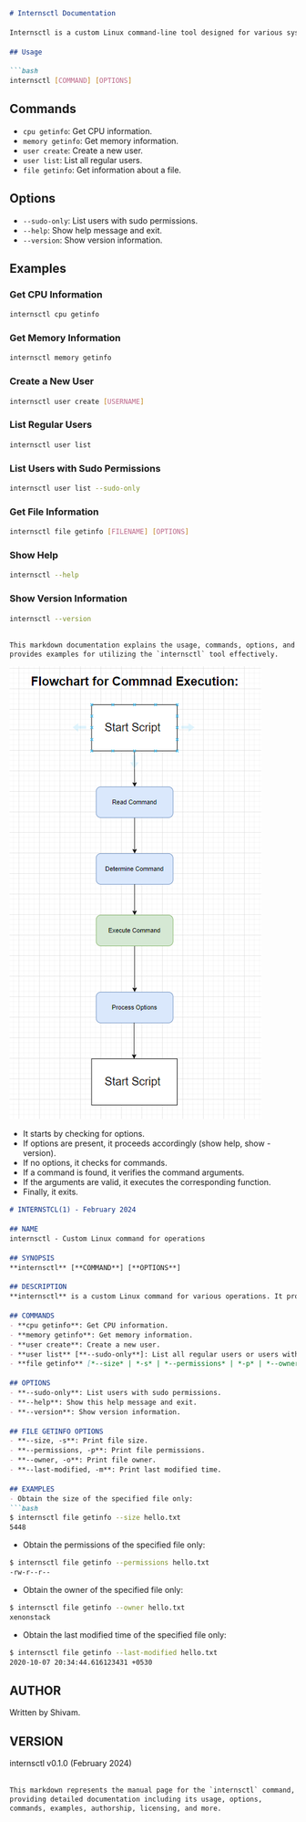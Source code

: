 ```markdown
# Internsctl Documentation

Internsctl is a custom Linux command-line tool designed for various system operations. It provides commands to fetch CPU information, memory information, manage users, and get file details.

## Usage

```bash
internsctl [COMMAND] [OPTIONS]
```

## Commands

- `cpu getinfo`: Get CPU information.
- `memory getinfo`: Get memory information.
- `user create`: Create a new user.
- `user list`: List all regular users.
- `file getinfo`: Get information about a file.

## Options

- `--sudo-only`: List users with sudo permissions.
- `--help`: Show help message and exit.
- `--version`: Show version information.

## Examples

### Get CPU Information

```bash
internsctl cpu getinfo
```

### Get Memory Information

```bash
internsctl memory getinfo
```

### Create a New User

```bash
internsctl user create [USERNAME]
```

### List Regular Users

```bash
internsctl user list
```

### List Users with Sudo Permissions

```bash
internsctl user list --sudo-only
```

### Get File Information

```bash
internsctl file getinfo [FILENAME] [OPTIONS]
```

### Show Help

```bash
internsctl --help
```

### Show Version Information

```bash
internsctl --version
```
```

This markdown documentation explains the usage, commands, options, and provides examples for utilizing the `internsctl` tool effectively.

```
![alt text](image.png)

- It starts by checking for options.
- If options are present, it proceeds accordingly (show help, show - version).
- If no options, it checks for commands.
- If a command is found, it verifies the command arguments.
- If the arguments are valid, it executes the corresponding function.
- Finally, it exits.

```markdown
# INTERNSTCL(1) - February 2024

## NAME
internsctl - Custom Linux command for operations

## SYNOPSIS
**internsctl** [**COMMAND**] [**OPTIONS**]

## DESCRIPTION
**internsctl** is a custom Linux command for various operations. It provides commands to get CPU information, memory information, create users, list users, and get information about files.

## COMMANDS
- **cpu getinfo**: Get CPU information.
- **memory getinfo**: Get memory information.
- **user create**: Create a new user.
- **user list** [**--sudo-only**]: List all regular users or users with sudo permissions.
- **file getinfo** [*--size* | *-s* | *--permissions* | *-p* | *--owner* | *-o* | *--last-modified* | *-m*] *FILE*: Get information about a file. Optionally, display only specific information using options.

## OPTIONS
- **--sudo-only**: List users with sudo permissions.
- **--help**: Show this help message and exit.
- **--version**: Show version information.

## FILE GETINFO OPTIONS
- **--size, -s**: Print file size.
- **--permissions, -p**: Print file permissions.
- **--owner, -o**: Print file owner.
- **--last-modified, -m**: Print last modified time.

## EXAMPLES
- Obtain the size of the specified file only:
```bash
$ internsctl file getinfo --size hello.txt
5448
```
- Obtain the permissions of the specified file only:
```bash
$ internsctl file getinfo --permissions hello.txt
-rw-r--r--
```
- Obtain the owner of the specified file only:
```bash
$ internsctl file getinfo --owner hello.txt
xenonstack
```
- Obtain the last modified time of the specified file only:
```bash
$ internsctl file getinfo --last-modified hello.txt
2020-10-07 20:34:44.616123431 +0530
```

## AUTHOR
Written by Shivam.

## VERSION
internsctl v0.1.0 (February 2024)
```

This markdown represents the manual page for the `internsctl` command, providing detailed documentation including its usage, options, commands, examples, authorship, licensing, and more.